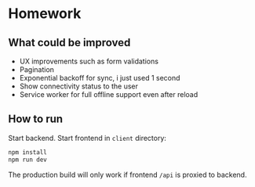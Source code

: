 # Homework

## What could be improved

- UX improvements such as form validations
- Pagination
- Exponential backoff for sync, i just used 1 second
- Show connectivity status to the user
- Service worker for full offline support even after reload

## How to run

Start backend.
Start frontend in `client` directory:

```bash
npm install
npm run dev
```

The production build will only work if frontend `/api` is proxied to backend.